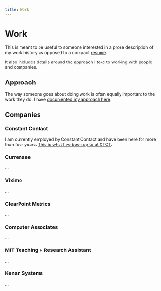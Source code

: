 ```yaml
---
title: Work
---
```


# Work

This is meant to be useful to someone interested in a prose
description of my work history as opposed to a compact [resume].

[resume]: /resume/

It also includes details around the approach I take to working with
people and companies.

## Approach

The way someone goes about doing work is often equally important to
the work they do. I have [documented my approach here][approach].

[approach]: /work/approach/

## Companies

### Constant Contact

I am currently employed by Constant Contact and have been here for
more than four years. [This is what I've been up to at CTCT][ctct].

[ctct]: /work/ctct/

### Currensee

...

### Viximo

...

### ClearPoint Metrics

...

### Computer Associates

...

### MIT Teaching + Research Assistant

...

### Kenan Systems

...
